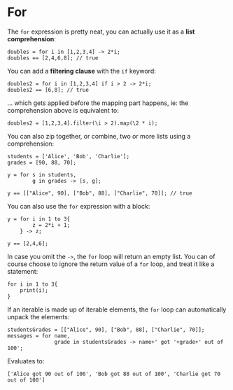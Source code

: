 # For

The `for` expression is pretty neat, you can actually use it as a **list comprehension**:

```
doubles = for i in [1,2,3,4] -> 2*i;
doubles == [2,4,6,8]; // true
```

You can add a **filtering clause** with the `if` keyword:

```
doubles2 = for i in [1,2,3,4] if i > 2 -> 2*i;
doubles2 == [6,8]; // true
```

... which gets applied before the mapping part happens, ie: the comprehension above is equivalent to:

```
doubles2 = [1,2,3,4].filter(\i > 2).map(\2 * i);
```

You can also zip together, or combine, two or more lists using a comprehension:

```
students = ['Alice', 'Bob', 'Charlie'];
grades = [90, 88, 70];

y = for s in students,
        g in grades -> [s, g]; 

y == [["Alice", 90], ["Bob", 88], ["Charlie", 70]]; // true
```

You can also use the `for` expression with a block:

```
y = for i in 1 to 3{
        z = 2*i + 1;
    } -> z;

y == [2,4,6];
```

In case you omit the `->`, the `for` loop will return an empty list. You can of course choose to ignore the return value of a `for` loop, and treat it like a statement:

```
for i in 1 to 3{
    print(i);
}
```

If an iterable is made up of iterable elements, the `for` loop can automatically unpack the elements:

```
studentsGrades = [["Alice", 90], ["Bob", 88], ["Charlie", 70]];
messages = for name, 
               grade in studentsGrades -> name+' got '+grade+' out of 100'; 
```

Evaluates to:

```
['Alice got 90 out of 100', 'Bob got 88 out of 100', 'Charlie got 70 out of 100']
```





